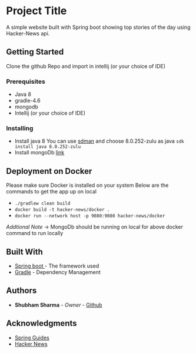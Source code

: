 # Project Title
A simple website built with Spring boot showing top stories of the day using Hacker-News api.

## Getting Started
Clone the github Repo and import in intellij (or your choice of IDE)

### Prerequisites
- Java 8
- gradle-4.6
- mongodb
- Intellij (or your choice of IDE)

### Installing
- Install java 8
  You can use [sdman](https://sdkman.io/install) and choose 8.0.252-zulu as java
  `sdk install java 8.0.252-zulu`
- Install mongoDb [link](https://www.digitalocean.com/community/tutorials/how-to-install-mongodb-on-ubuntu-18-04)

## Deployment on Docker
Please make sure Docker is installed on your system
Below are the commands to get the app up on local
- `./gradlew clean build`
- `docker build -t hacker-news/docker .`
- `docker run --network host -p 9080:9080 hacker-news/docker`

*Addtional Note* -> MongoDb should be running on local for above docker command to run locally

## Built With
* [Spring boot ](https://spring.io/projects/spring-boot) - The framework used
* [Gradle](https://gradle.org/) - Dependency Management

## Authors

* **Shubham Sharma** - *Owner* - [Github](https://github.com/shubham-shar)

## Acknowledgments
- [Spring Guides](https://spring.io/guides/gs/spring-boot-docker/)
- [Hacker News](https://github.com/HackerNews/API)

